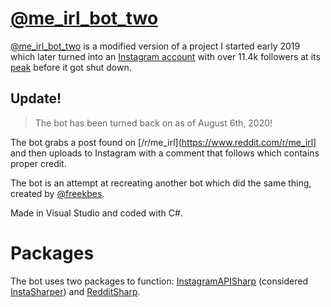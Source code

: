 # [@me_irl_bot_two](https://instagram.com/me_irl_bot_two)

[@me_irl_bot_two](https://instagram.com/me_irl_bot_two) is a modified version of a project I started early 2019 which later turned into an [Instagram account](https://instagram.com/me_irl_bot_two) with over 11.4k followers at its [peak](https://raw.githubusercontent.com/tylastrog/me_irl_bot_two/master/peak_screenshot.png) before it got shut down.

## Update!

> The bot has been turned back on as of August 6th, 2020!

The bot grabs a post found on [/r/me_irl](https://www.reddit.com/r/me_irl] and then uploads to Instagram with a comment that follows which contains proper credit.

The bot is an attempt at recreating another bot which did the same thing, created by [@freekbes](https://freekb.es/).

Made in Visual Studio and coded with C#.

# Packages

The bot uses two packages to function: [InstagramAPISharp](https://github.com/ramtinak/InstagramApiSharp) (considered [InstaSharper](https://github.com/InstaSharp/InstaSharp)) and [RedditSharp](https://github.com/CrustyJew/RedditSharp).
